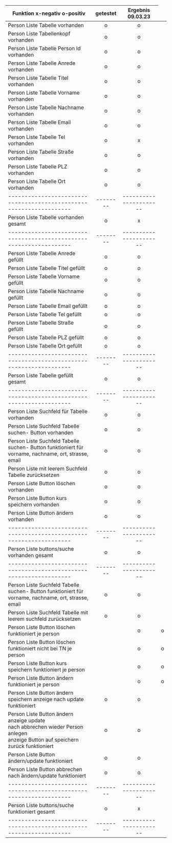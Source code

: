| Funktion                         x-negativ o-positiv                                                                                      | getestet | Ergebnis <br/>09.03.23 |
|-------------------------------------------------------------------------------------------------------------------------------------------|:--------:|:----------------------:|
| Person Liste Tabelle vorhanden                                                                                                            |    o     |           o            |
| Person Liste Tabellenkopf vorhanden                                                                                                       |    o     |           o            |
| Person Liste Tabelle Person Id vorhanden                                                                                                  |    o     |           o            |
| Person Liste Tabelle Anrede vorhanden                                                                                                     |    o     |           o            |
| Person Liste Tabelle Titel vorhanden                                                                                                      |    o     |           o            |
| Person Liste Tabelle Vorname vorhanden                                                                                                    |    o     |           o            |
| Person Liste Tabelle Nachname vorhanden                                                                                                   |    o     |           o            |
| Person Liste Tabelle Email vorhanden                                                                                                      |    o     |           o            |
| Person Liste Tabelle Tel vorhanden                                                                                                        |    o     |           x            |
| Person Liste Tabelle Straße vorhanden                                                                                                     |    o     |           o            |
| Person Liste Tabelle PLZ vorhanden                                                                                                        |    o     |           o            |
| Person Liste Tabelle Ort vorhanden                                                                                                        |    o     |           o            |
| -------------------------------------------------------------------                                                                       | -------- | ---------------------- |
| Person Liste Tabelle vorhanden gesamt                                                                                                     |    o     |           x            |
| -------------------------------------------------------------------                                                                       | -------- | ---------------------- |
| Person Liste Tabelle Anrede gefüllt                                                                                                       |    o     |           o            |
| Person Liste Tabelle Titel gefüllt                                                                                                        |    o     |           o            |
| Person Liste Tabelle Vorname gefüllt                                                                                                      |    o     |           o            |
| Person Liste Tabelle Nachname gefüllt                                                                                                     |    o     |           o            |
| Person Liste Tabelle Email gefüllt                                                                                                        |    o     |           o            |
| Person Liste Tabelle Tel gefüllt                                                                                                          |    o     |           o            |
| Person Liste Tabelle Straße gefüllt                                                                                                       |    o     |           o            |
| Person Liste Tabelle PLZ gefüllt                                                                                                          |    o     |           o            |
| Person Liste Tabelle Ort gefüllt                                                                                                          |    o     |           o            |
| -------------------------------------------------------------------                                                                       | -------- | ---------------------- |
| Person Liste Tabelle gefüllt gesamt                                                                                                       |    o     |           o            |
| -------------------------------------------------------------------                                                                       | -------- | ---------------------- |
| Person Liste Suchfeld für Tabelle vorhanden                                                                                               |    o     |           o            |
| Person Liste Suchfeld Tabelle suchen- Button vorhanden                                                                                    |    o     |           o            |
| Person Liste Suchfeld Tabelle suchen- Button funktioniert für vorname, nachname, ort, strasse, email                                      |    o     |           o            |
| Person Liste mit leerem Suchfeld Tabelle zurücksetzen                                                                                     |    o     |           o            |
| Person Liste Button löschen vorhanden                                                                                                     |    o     |           o            |
| Person Liste Button kurs speichern vorhanden                                                                                              |    o     |           o            |
| Person Liste Button ändern vorhanden                                                                                                      |    o     |           o            |
| -------------------------------------------------------------------                                                                       | -------- | ---------------------- |
| Person Liste buttons/suche vorhanden gesamt                                                                                               |    o     |           o            |
| -------------------------------------------------------------------                                                                       | -------- | ---------------------- |
| Person Liste Suchfeld Tabelle suchen- Button funktioniert  für vorname, nachname, ort, strasse, email                                     |    o     |           o            |
| Person Liste Suchfeld Tabelle mit leerem suchfeld zurücksetzen                                                                            |    o     |           o            |
| Person Liste Button löschen funktioniert  je person <td>                                                                                  |    o     |           o            |
| Person Liste Button löschen funktioniert nicht bei TN je person <td>                                                                      |    o     |           o            |
| Person Liste Button kurs speichern funktioniert je person <td>                                                                            |    o     |           o            |
| Person Liste Button ändern funktioniert je person <td>                                                                                    |    o     |           o            |
| Person Liste Button ändern speichern anzeige nach update funktioniert                                                                     |    o     |           o            |
| Person Liste Button ändern anzeige update <br/>nach abbrechen wieder Person anlegen<br/>anzeige Button auf  speichern zurück funktioniert |    o     |           o            |                                                                              |    o     |           o            |
| Person Liste Button ändern/update funktioniert                                                                                            |    o     |           o            |
| Person Liste Button abbrechen nach ändern/update funktioniert                                                                             |    o     |           o            |
| -------------------------------------------------------------------                                                                       | -------- | ---------------------- |
| Person Liste buttons/suche funktioniert gesamt                                                                                            |    o     |           x            |
| -------------------------------------------------------------------                                                                       | -------- | ---------------------- |

